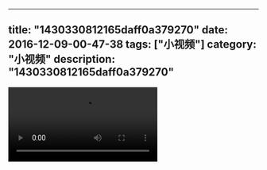 
---
title: "1430330812165daff0a379270"
date: 2016-12-09-00-47-38
tags: ["小视频"]
category: "小视频"
description: "1430330812165daff0a379270"
---
<video src="http://ohtsqip0g.bkt.clouddn.com/1430330812165daff0a379270.mp4" controls="controls"></video>
